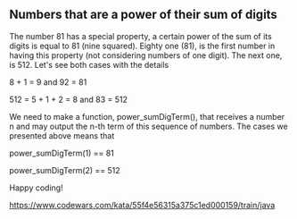 Numbers that are a power of their sum of digits
--

The number 81 has a special property, a certain power of the sum of its digits is equal to 81 (nine squared). Eighty one (81), is the first number in having this property (not considering numbers of one digit). The next one, is 512. Let's see both cases with the details

8 + 1 = 9 and 92 = 81

512 = 5 + 1 + 2 = 8 and 83 = 512

We need to make a function, power_sumDigTerm(), that receives a number n and may output the n-th term of this sequence of numbers. The cases we presented above means that

power_sumDigTerm(1) == 81

power_sumDigTerm(2) == 512

Happy coding!

https://www.codewars.com/kata/55f4e56315a375c1ed000159/train/java
